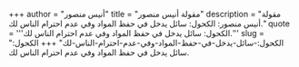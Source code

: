 +++
author = "أنيس منصور"
title = "مقولة أنيس منصور"
description = "مقولة أنيس منصور: الكحول: سائل يدخل في حفظ المواد وفي عدم احترام الناس لك."
quote = '''الكحول: سائل يدخل في حفظ المواد وفي عدم احترام الناس لك.''' 
slug = "الكحول:-سائل-يدخل-في-حفظ-المواد-وفي-عدم-احترام-الناس-لك"
+++
الكحول: سائل يدخل في حفظ المواد وفي عدم احترام الناس لك.
